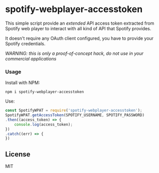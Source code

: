 # spotify-webplayer-accesstoken

This simple script provide an *extended* API access token extracted from Spotify web player
to interact with all kind of API that Spotify provides.

It doesn't require any OAuth client configured, you have to provide your Spotify credentials.

*WARNING: this is only a proof-of-concept hack, do not use in your commercial applications*

### Usage

Install with NPM:

```
npm i spotify-webplayer-accesstoken
```

Use:

```js
const SpotifyWPAT = require('spotify-webplayer-accesstoken');
SpotifyWPAT.getAccessToken(SPOTIFY_USERNAME, SPOTIFY_PASSWORD)
.then((access_token) => {
	console.log(access_token);
})
.catch((err) => {
})
```

## License 

MIT